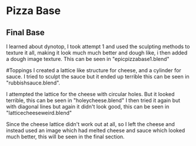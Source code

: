 # Pizza Base

## Final Base
I learned about dynotop, I took attempt 1 and used the sculpting methods to texture it all, making it look much much better and dough like, i then added a dough image texture. This can be seen in "epicpizzabase1.blend"

#Toppings
I created a lattice like structure for cheese, and a cylinder for sauce. I tried to sculpt the sauce but it ended up terrible this can be seen in "rubbishsauce.blend".

I attempted the lattice for the cheese with circular holes.  But it looked terrible, this can be seen in "holeycheese.blend"
I then tried it again but with diagonal lines but again it didn't look good, this can be seen in "latticecheeseweird.blend"

Since the cheese lattice didn't work out at all, so I left the cheese and instead used an image which had melted cheese and sauce which looked much better, this will be seen in the final section.


